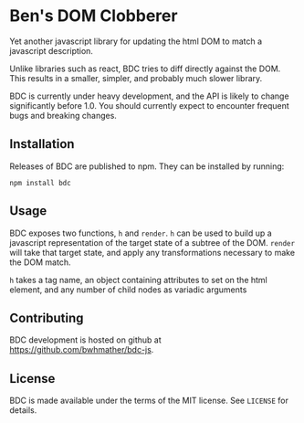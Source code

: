 Ben's DOM Clobberer
===================

Yet another javascript library for updating the html DOM to match a javascript
description.

Unlike libraries such as react, BDC tries to diff directly against the DOM.
This results in a smaller, simpler, and probably much slower library.

BDC is currently under heavy development, and the API is likely to change
significantly before 1.0.  You should currently expect to encounter frequent
bugs and breaking changes.


## Installation

Releases of BDC are published to npm.  They can be installed by running:

    npm install bdc


## Usage

BDC exposes two functions, `h` and `render`.
`h` can be used to build up a javascript representation of the target state of
a subtree of the DOM.
`render` will take that target state, and apply any transformations necessary
to make the DOM match.

`h` takes a tag name, an object containing attributes to set on the html
element, and any number of child nodes as variadic arguments


## Contributing

BDC development is hosted on github at https://github.com/bwhmather/bdc-js.


## License

BDC is made available under the terms of the MIT license.  See `LICENSE` for
details.

